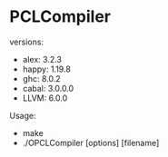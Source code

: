 # PCLCompiler

versions:
 - alex: 3.2.3
 - happy: 1.19.8
 - ghc: 8.0.2 
 - cabal: 3.0.0.0
 - LLVM: 6.0.0

Usage:
 - make 
 - ./OPCLCompiler [options] [filename]
